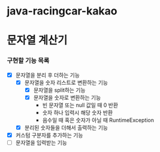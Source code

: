 # java-racingcar-kakao

# 문자열 계산기 
### 구현할 기능 목록
- [x] 문자열을 분리 후 더하는 기능
  - [x] 문자열을 숫자 리스트로 변환하는 기능
    - [x] 문자열을 split하는 기능
    - [x] 문자열을 숫자로 변환하는 기능
      - 빈 문자열 또는 null 값일 때 0 반환
      - 숫자 하나 입력시 해당 숫자 반환
      - 음수일 때 혹은 숫자가 아닐 때 RuntimeException
  - [x] 분리된 숫자들을 더해서 출력하는 기능
- [x] 커스텀 구분자를 추가하는 기능  
- [ ] 문자열을 입력받는 기능  
